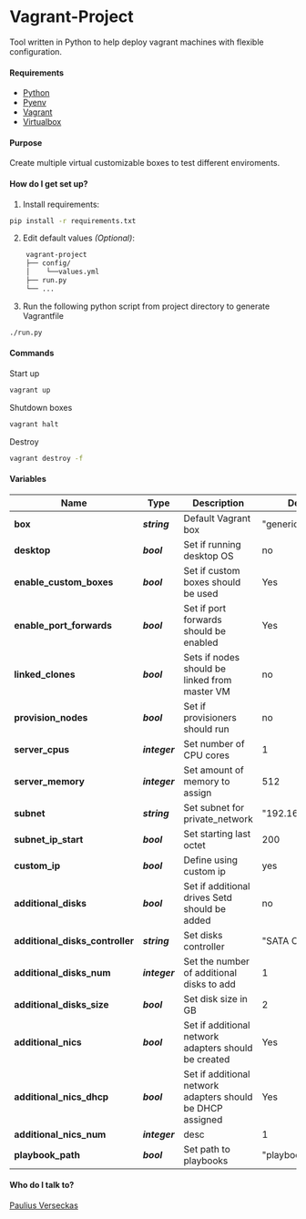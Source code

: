 # Vagrant-Project
Tool written in Python to help deploy vagrant machines with flexible configuration.

#### Requirements

- [Python](https://www.python.org/downloads/source/)
- [Pyenv](https://github.com/pyenv/pyenv)
- [Vagrant](https://www.vagrantup.com)
- [Virtualbox](https://www.virtualbox.org)

#### Purpose

Create multiple virtual customizable boxes to test different enviroments.

#### How do I get set up?

1. Install requirements:
```bash
pip install -r requirements.txt
```

2. Edit default values *(Optional)*:
```bash
    vagrant-project
    ├── config/
    │    └──values.yml
    ├── run.py
    └── ...
```

3. Run the following python script from project directory to generate Vagrantfile
```bash
./run.py
```

#### Commands

Start up
```bash
vagrant up
```

Shutdown boxes
```bash
vagrant halt
```

Destroy
```bash
vagrant destroy -f
```

#### Variables

| Name | Type | Description | Default |
|---|---|---|---|
| **box** | ***string*** | Default Vagrant box | "generic/centos9s" |
| **desktop** | ***bool*** | Set if running desktop OS | no |
| **enable_custom_boxes** | ***bool*** | Set if custom boxes should be used | Yes |
| **enable_port_forwards** | ***bool*** | Set if port forwards should be enabled | Yes |
| **linked_clones** | ***bool*** | Sets if nodes should be linked from master VM | no |
| **provision_nodes** | ***bool*** | Set if provisioners should run | no |
| **server_cpus** | ***integer*** | Set number of CPU cores | 1 |
| **server_memory** | ***integer*** | Set amount of memory to assign | 512 |
| **subnet** | ***string*** | Set subnet for private_network | "192.168.56." |
| **subnet_ip_start** | ***bool*** | Set starting last octet | 200 |
| **custom_ip** | ***bool*** | Define using custom ip | yes |
| **additional_disks** | ***bool*** | Set if additional drives Setd should be added | no |
| **additional_disks_controller** | ***string*** | Set disks controller | "SATA Controller" |
| **additional_disks_num** | ***integer*** | Set the number of additional disks to add | 1 |
| **additional_disks_size** | ***bool*** | Set disk size in GB | 2 |
| **additional_nics** | ***bool*** | Set if additional network adapters should be created | Yes |
| **additional_nics_dhcp** | ***bool*** | Set if additional network adapters should be DHCP assigned | Yes |
| **additional_nics_num** | ***integer*** | desc | 1 |
| **playbook_path** | ***bool*** | Set path to playbooks | "playbook.yml" |


#### Who do I talk to? ###

[Paulius Verseckas](mailto:paulius.verseckas@zenitech.co.uk)